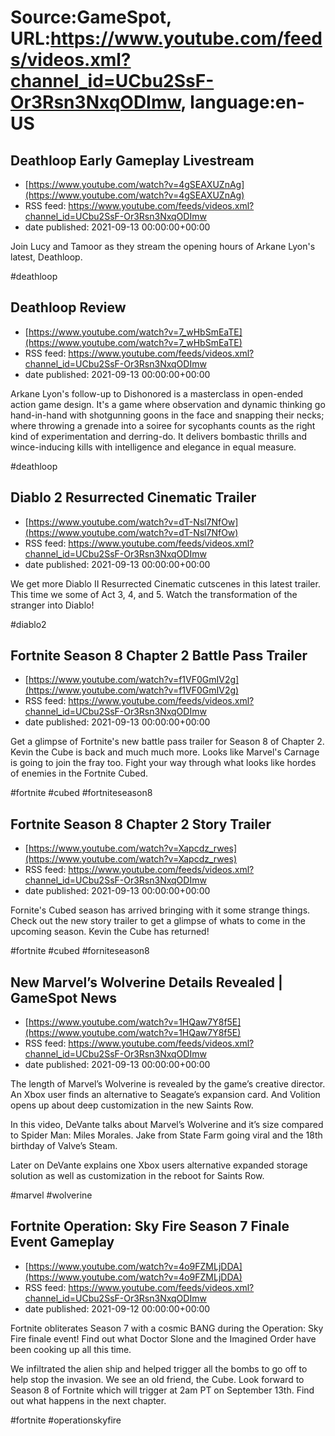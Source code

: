 # Source:GameSpot, URL:https://www.youtube.com/feeds/videos.xml?channel_id=UCbu2SsF-Or3Rsn3NxqODImw, language:en-US

## Deathloop Early Gameplay Livestream
 - [https://www.youtube.com/watch?v=4gSEAXUZnAg](https://www.youtube.com/watch?v=4gSEAXUZnAg)
 - RSS feed: https://www.youtube.com/feeds/videos.xml?channel_id=UCbu2SsF-Or3Rsn3NxqODImw
 - date published: 2021-09-13 00:00:00+00:00

Join Lucy and Tamoor as they stream the opening hours of Arkane Lyon's latest, Deathloop.

#deathloop

## Deathloop Review
 - [https://www.youtube.com/watch?v=7_wHbSmEaTE](https://www.youtube.com/watch?v=7_wHbSmEaTE)
 - RSS feed: https://www.youtube.com/feeds/videos.xml?channel_id=UCbu2SsF-Or3Rsn3NxqODImw
 - date published: 2021-09-13 00:00:00+00:00

Arkane Lyon's follow-up to Dishonored is a masterclass in open-ended action game design. It's a game where observation and dynamic thinking go hand-in-hand with shotgunning goons in the face and snapping their necks; where throwing a grenade into a soiree for sycophants counts as the right kind of experimentation and derring-do. It delivers bombastic thrills and wince-inducing kills with intelligence and elegance in equal measure.

#deathloop

## Diablo 2 Resurrected Cinematic Trailer
 - [https://www.youtube.com/watch?v=dT-Nsl7NfOw](https://www.youtube.com/watch?v=dT-Nsl7NfOw)
 - RSS feed: https://www.youtube.com/feeds/videos.xml?channel_id=UCbu2SsF-Or3Rsn3NxqODImw
 - date published: 2021-09-13 00:00:00+00:00

We get more Diablo II Resurrected Cinematic cutscenes in this latest trailer. This time we some of Act 3, 4, and 5. Watch the transformation of the stranger into Diablo!

#diablo2

## Fortnite Season 8 Chapter 2 Battle Pass Trailer
 - [https://www.youtube.com/watch?v=f1VF0GmIV2g](https://www.youtube.com/watch?v=f1VF0GmIV2g)
 - RSS feed: https://www.youtube.com/feeds/videos.xml?channel_id=UCbu2SsF-Or3Rsn3NxqODImw
 - date published: 2021-09-13 00:00:00+00:00

Get a glimpse of Fortnite's new battle pass trailer for Season 8 of Chapter 2. Kevin the Cube is back and much much more. Looks like Marvel's Carnage is going to join the fray too. Fight your way through what looks like hordes of enemies in the Fortnite Cubed.

#fortnite #cubed #fortniteseason8

## Fortnite Season 8 Chapter 2 Story Trailer
 - [https://www.youtube.com/watch?v=Xapcdz_rwes](https://www.youtube.com/watch?v=Xapcdz_rwes)
 - RSS feed: https://www.youtube.com/feeds/videos.xml?channel_id=UCbu2SsF-Or3Rsn3NxqODImw
 - date published: 2021-09-13 00:00:00+00:00

Fornite's Cubed season has arrived bringing with it some strange things. Check out the new story trailer to get a glimpse of whats to come in the upcoming season. Kevin the Cube has returned! 

#fortnite #cubed #forniteseason8

## New Marvel’s Wolverine Details Revealed | GameSpot News
 - [https://www.youtube.com/watch?v=1HQaw7Y8f5E](https://www.youtube.com/watch?v=1HQaw7Y8f5E)
 - RSS feed: https://www.youtube.com/feeds/videos.xml?channel_id=UCbu2SsF-Or3Rsn3NxqODImw
 - date published: 2021-09-13 00:00:00+00:00

The length of Marvel’s Wolverine is revealed by the game’s creative director. An Xbox user finds an alternative to Seagate’s expansion card. And Volition opens up about deep customization in the new Saints Row.

In this video, DeVante talks about Marvel’s Wolverine and it’s size compared to Spider Man: Miles Morales. Jake from State Farm going viral and the 18th birthday of Valve’s Steam. 

Later on DeVante explains one Xbox users alternative expanded storage solution as well as customization in the reboot for Saints Row.

#marvel #wolverine

## Fortnite Operation: Sky Fire Season 7 Finale Event Gameplay
 - [https://www.youtube.com/watch?v=4o9FZMLjDDA](https://www.youtube.com/watch?v=4o9FZMLjDDA)
 - RSS feed: https://www.youtube.com/feeds/videos.xml?channel_id=UCbu2SsF-Or3Rsn3NxqODImw
 - date published: 2021-09-12 00:00:00+00:00

Fortnite obliterates Season 7 with a cosmic BANG during the Operation: Sky Fire finale event! Find out what Doctor Slone and the Imagined Order have been cooking up all this time.

We infiltrated the alien ship and helped trigger all the bombs to go off to help stop the invasion. We see an old friend, the Cube. Look forward to Season 8 of Fortnite which will trigger at 2am PT on September 13th. Find out what happens in the next chapter.

#fortnite #operationskyfire

